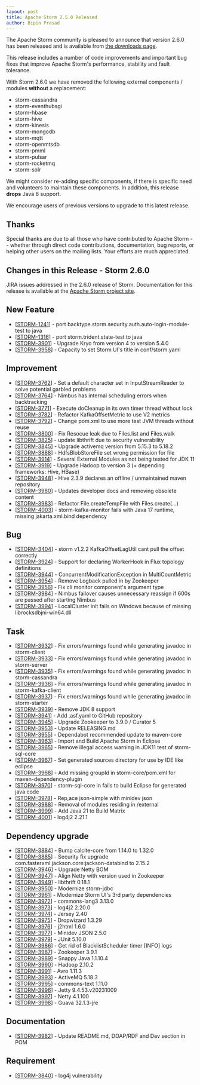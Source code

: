 ```yaml
---
layout: post
title: Apache Storm 2.5.0 Released
author: Bipin Prasad
---
```


The Apache Storm community is pleased to announce that  version 2.6.0 has been
released and is available from [the downloads page](/downloads.html).

This release includes a number of code improvements and important bug fixes 
that improve Apache Storm's performance, stability and fault tolerance. 

With Storm 2.6.0 we have removed the following external components / modules **without** a replacement:

- storm-cassandra
- storm-eventhubsgi
- storm-hbase
- storm-hive
- storm-kinesis
- storm-mongodb
- storm-mqtt
- storm-openmtsdb
- storm-pmml
- storm-pulsar
- storm-rocketmq
- storm-solr

We might consider re-adding specific components, if there is specific need and 
volunteers to maintain these components. In addition, this release **drops** Java 8 support. 

We encourage users of previous versions to upgrade to this latest release.


Thanks
------
Special thanks are due to all those who have contributed to Apache Storm -- whether 
through direct code contributions, documentation, bug reports, or helping other 
users on the mailing lists. Your efforts are much appreciated.


Changes in this Release - Storm 2.6.0
---------
<p>JIRA issues addressed in the 2.6.0 release of Storm. Documentation for this
    release is available at the <a href="http://storm.apache.org/">Apache Storm
    project site</a>.</p>

<h2>New Feature</h2>
<ul><li>[<a href="https://issues.apache.org/jira/browse/STORM-1241">STORM-1241</a>] - port  backtype.storm.security.auth.auto-login-module-test to java</li>
<li>[<a href="https://issues.apache.org/jira/browse/STORM-1316">STORM-1316</a>] - port storm.trident.state-test to java</li>
<li>[<a href="https://issues.apache.org/jira/browse/STORM-3901">STORM-3901</a>] - Upgrade Kryo from version 4 to version 5.4.0</li>
<li>[<a href="https://issues.apache.org/jira/browse/STORM-3958">STORM-3958</a>] - Capacity to set Storm UI's title in conf/storm.yaml</li>
</ul>

<h2>Improvement</h2>
<ul><li>[<a href="https://issues.apache.org/jira/browse/STORM-3762">STORM-3762</a>] - Set a default character set in InputStreamReader to solve potential garbled problems</li>
<li>[<a href="https://issues.apache.org/jira/browse/STORM-3764">STORM-3764</a>] - Nimbus has internal scheduling errors when backtracking</li>
<li>[<a href="https://issues.apache.org/jira/browse/STORM-3771">STORM-3771</a>] - Execute doCleanup in its own timer thread without lock</li>
<li>[<a href="https://issues.apache.org/jira/browse/STORM-3782">STORM-3782</a>] - Refactor KafkaOffsetMetric to use V2 metrics</li>
<li>[<a href="https://issues.apache.org/jira/browse/STORM-3792">STORM-3792</a>] - Change pom.xml to use more test JVM threads without reuse</li>
<li>[<a href="https://issues.apache.org/jira/browse/STORM-3800">STORM-3800</a>] - Fix Resocue leak due to Files.list and Files.walk</li>
<li>[<a href="https://issues.apache.org/jira/browse/STORM-3825">STORM-3825</a>] - update libthrift due to security vulnerability</li>
<li>[<a href="https://issues.apache.org/jira/browse/STORM-3845">STORM-3845</a>] - Upgrade activemq version from 5.15.3 to 5.18.2</li>
<li>[<a href="https://issues.apache.org/jira/browse/STORM-3888">STORM-3888</a>] - HdfsBlobStoreFile set wrong permission for file</li>
<li>[<a href="https://issues.apache.org/jira/browse/STORM-3914">STORM-3914</a>] - Several External Modules as not being tested for JDK 11</li>
<li>[<a href="https://issues.apache.org/jira/browse/STORM-3919">STORM-3919</a>] - Upgrade Hadoop to version 3 (+ depending frameworks: Hive, HBase)</li>
<li>[<a href="https://issues.apache.org/jira/browse/STORM-3948">STORM-3948</a>] - Hive 2.3.9 declares an offline / unmaintained maven repository</li>
<li>[<a href="https://issues.apache.org/jira/browse/STORM-3980">STORM-3980</a>] - Updates developer docs and removing obsolete content </li>
<li>[<a href="https://issues.apache.org/jira/browse/STORM-3983">STORM-3983</a>] - Refactor File.createTempFile with Files.create(...)</li>
<li>[<a href="https://issues.apache.org/jira/browse/STORM-4003">STORM-4003</a>] - storm-kafka-monitor fails with Java 17 runtime, missing jakarta.xml.bind dependency</li>
</ul>

<h2>Bug</h2>
<ul><li>[<a href="https://issues.apache.org/jira/browse/STORM-3404">STORM-3404</a>] - storm v1.2.2 KafkaOffsetLagUtil cant pull the offset correctly</li>
<li>[<a href="https://issues.apache.org/jira/browse/STORM-3924">STORM-3924</a>] - Support for declaring WorkerHook in Flux topology definitions</li>
<li>[<a href="https://issues.apache.org/jira/browse/STORM-3944">STORM-3944</a>] - ConcurrentModificationException  in MultiCountMetric</li>
<li>[<a href="https://issues.apache.org/jira/browse/STORM-3954">STORM-3954</a>] - Remove Logback pulled in by Zookeeper</li>
<li>[<a href="https://issues.apache.org/jira/browse/STORM-3956">STORM-3956</a>] - Fix cli monitor component's argument type </li>
<li>[<a href="https://issues.apache.org/jira/browse/STORM-3984">STORM-3984</a>] - Nimbus failover causes unnecessary reassign if 600s are passed after starting Nimbus</li>
<li>[<a href="https://issues.apache.org/jira/browse/STORM-3994">STORM-3994</a>] - LocalCluster init fails on Windows because of missing librocksdbjni-win64.dll</li>
</ul>

<h2>Task</h2>
<ul><li>[<a href="https://issues.apache.org/jira/browse/STORM-3932">STORM-3932</a>] - Fix errors/warnings found while generating javadoc in storm-client</li>
<li>[<a href="https://issues.apache.org/jira/browse/STORM-3933">STORM-3933</a>] - Fix errors/warnings found while generating javadoc in storm-server</li>
<li>[<a href="https://issues.apache.org/jira/browse/STORM-3935">STORM-3935</a>] - Fix errors/warnings found while generating javadoc in storm-cassandra</li>
<li>[<a href="https://issues.apache.org/jira/browse/STORM-3936">STORM-3936</a>] - Fix errors/warnings found while generating javadoc in storm-kafka-client</li>
<li>[<a href="https://issues.apache.org/jira/browse/STORM-3937">STORM-3937</a>] - Fix errors/warnings found while generating javadoc in storm-starter</li>
<li>[<a href="https://issues.apache.org/jira/browse/STORM-3939">STORM-3939</a>] - Remove JDK 8 support</li>
<li>[<a href="https://issues.apache.org/jira/browse/STORM-3941">STORM-3941</a>] - Add .asf.yaml to GitHub repository</li>
<li>[<a href="https://issues.apache.org/jira/browse/STORM-3945">STORM-3945</a>] - Upgrade Zookeeper to 3.9.0 / Curator 5</li>
<li>[<a href="https://issues.apache.org/jira/browse/STORM-3953">STORM-3953</a>] - Update RELEASING.md</li>
<li>[<a href="https://issues.apache.org/jira/browse/STORM-3955">STORM-3955</a>] - Dependabot recommended update to maven-core</li>
<li>[<a href="https://issues.apache.org/jira/browse/STORM-3963">STORM-3963</a>] - Import and Build Apache Storm in Eclipse</li>
<li>[<a href="https://issues.apache.org/jira/browse/STORM-3965">STORM-3965</a>] - Remove illegal access warning in JDK11 test of storm-sql-core</li>
<li>[<a href="https://issues.apache.org/jira/browse/STORM-3967">STORM-3967</a>] - Set generated sources directory for use by IDE like eclipse</li>
<li>[<a href="https://issues.apache.org/jira/browse/STORM-3968">STORM-3968</a>] - Add missing groupId in storm-core/pom.xml for maven-dependency-plugin</li>
<li>[<a href="https://issues.apache.org/jira/browse/STORM-3970">STORM-3970</a>] - storm-sql-core in fails to build Eclipse for generated java code</li>
<li>[<a href="https://issues.apache.org/jira/browse/STORM-3978">STORM-3978</a>] - Rep,ace json-simple with minidev json</li>
<li>[<a href="https://issues.apache.org/jira/browse/STORM-3988">STORM-3988</a>] - Removal of modules residing in /external</li>
<li>[<a href="https://issues.apache.org/jira/browse/STORM-3999">STORM-3999</a>] - Add Java 21 to Build Matrix</li>
<li>[<a href="https://issues.apache.org/jira/browse/STORM-4001">STORM-4001</a>] - log4j2 2.21.1</li>
</ul>

<h2>Dependency upgrade</h2>
<ul><li>[<a href="https://issues.apache.org/jira/browse/STORM-3884">STORM-3884</a>] - Bump calcite-core from 1.14.0 to 1.32.0</li>
<li>[<a href="https://issues.apache.org/jira/browse/STORM-3885">STORM-3885</a>] - Security fix upgrade com.fasterxml.jackson.core:jackson-databind to 2.15.2</li>
<li>[<a href="https://issues.apache.org/jira/browse/STORM-3946">STORM-3946</a>] - Upgrade Netty BOM</li>
<li>[<a href="https://issues.apache.org/jira/browse/STORM-3947">STORM-3947</a>] - Align Netty with version used in Zookeeper</li>
<li>[<a href="https://issues.apache.org/jira/browse/STORM-3949">STORM-3949</a>] - libthrift 0.18.1</li>
<li>[<a href="https://issues.apache.org/jira/browse/STORM-3950">STORM-3950</a>] - Modernize storm-jdbc</li>
<li>[<a href="https://issues.apache.org/jira/browse/STORM-3961">STORM-3961</a>] - Modernize Storm UI's 3rd party dependencies</li>
<li>[<a href="https://issues.apache.org/jira/browse/STORM-3972">STORM-3972</a>] - commons-lang3 3.13.0</li>
<li>[<a href="https://issues.apache.org/jira/browse/STORM-3973">STORM-3973</a>] - log4j2 2.20.0</li>
<li>[<a href="https://issues.apache.org/jira/browse/STORM-3974">STORM-3974</a>] - Jersey 2.40</li>
<li>[<a href="https://issues.apache.org/jira/browse/STORM-3975">STORM-3975</a>] - Dropwizard 1.3.29</li>
<li>[<a href="https://issues.apache.org/jira/browse/STORM-3976">STORM-3976</a>] - j2html 1.6.0</li>
<li>[<a href="https://issues.apache.org/jira/browse/STORM-3977">STORM-3977</a>] - Minidev JSON 2.5.0</li>
<li>[<a href="https://issues.apache.org/jira/browse/STORM-3979">STORM-3979</a>] - JUnit 5.10.0</li>
<li>[<a href="https://issues.apache.org/jira/browse/STORM-3986">STORM-3986</a>] - Get rid of BlacklistScheduler timer [INFO] logs</li>
<li>[<a href="https://issues.apache.org/jira/browse/STORM-3987">STORM-3987</a>] - Zookeeper 3.9.1</li>
<li>[<a href="https://issues.apache.org/jira/browse/STORM-3989">STORM-3989</a>] - Snappy Java 1.1.10.4</li>
<li>[<a href="https://issues.apache.org/jira/browse/STORM-3990">STORM-3990</a>] - Hadoop 2.10.2</li>
<li>[<a href="https://issues.apache.org/jira/browse/STORM-3991">STORM-3991</a>] - Avro 1.11.3</li>
<li>[<a href="https://issues.apache.org/jira/browse/STORM-3993">STORM-3993</a>] - ActiveMQ 5.18.3</li>
<li>[<a href="https://issues.apache.org/jira/browse/STORM-3995">STORM-3995</a>] - commons-text 1.11.0</li>
<li>[<a href="https://issues.apache.org/jira/browse/STORM-3996">STORM-3996</a>] - Jetty 9.4.53.v20231009</li>
<li>[<a href="https://issues.apache.org/jira/browse/STORM-3997">STORM-3997</a>] - Netty 4.1.100</li>
<li>[<a href="https://issues.apache.org/jira/browse/STORM-3998">STORM-3998</a>] - Guava 32.1.3-jre</li>
</ul>

<h2>Documentation</h2>
<ul><li>[<a href="https://issues.apache.org/jira/browse/STORM-3982">STORM-3982</a>] - Update README.md, DOAP/RDF and Dev section in POM</li>
</ul>

<h2>Requirement</h2>
<ul><li>[<a href="https://issues.apache.org/jira/browse/STORM-3840">STORM-3840</a>] - log4j vulnerability</li>
</ul>